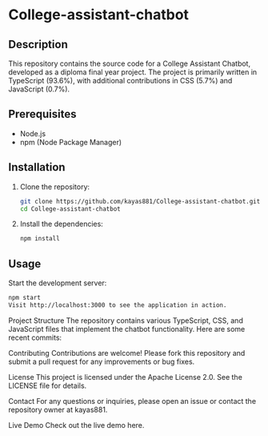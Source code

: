 # College-assistant-chatbot

## Description

This repository contains the source code for a College Assistant Chatbot, developed as a diploma final year project. The project is primarily written in TypeScript (93.6%), with additional contributions in CSS (5.7%) and JavaScript (0.7%).

## Prerequisites

- Node.js
- npm (Node Package Manager)

## Installation

1. Clone the repository:
    ```sh
    git clone https://github.com/kayas881/College-assistant-chatbot.git
    cd College-assistant-chatbot
    ```
2. Install the dependencies:
    ```sh
    npm install
    ```

## Usage

Start the development server:
```sh
npm start
Visit http://localhost:3000 to see the application in action.
```
Project Structure
The repository contains various TypeScript, CSS, and JavaScript files that implement the chatbot functionality. Here are some recent commits:


Contributing
Contributions are welcome! Please fork this repository and submit a pull request for any improvements or bug fixes.

License
This project is licensed under the Apache License 2.0. See the LICENSE file for details.

Contact
For any questions or inquiries, please open an issue or contact the repository owner at kayas881.

Live Demo
Check out the live demo here.
